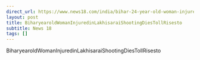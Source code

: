 ```yaml
---
direct_url: https://www.news18.com/india/bihar-24-year-old-woman-injured-in-lakhisarai-shooting-dies-toll-rises-to-3-8671425.html
layout: post
title: BiharyearoldWomanInjuredinLakhisaraiShootingDiesTollRisesto
subtitle: News 18
tags: []
---
```


BiharyearoldWomanInjuredinLakhisaraiShootingDiesTollRisesto
